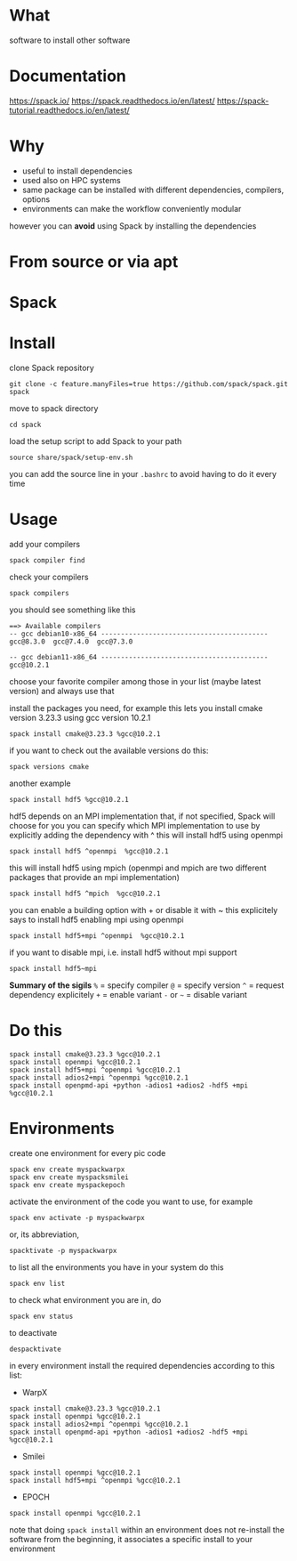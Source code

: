 # What
software to install other software

# Documentation
https://spack.io/
https://spack.readthedocs.io/en/latest/
https://spack-tutorial.readthedocs.io/en/latest/

# Why
* useful to install dependencies 
* used also on HPC systems 
* same package can be installed with different dependencies, compilers, options
* environments can make the workflow conveniently modular 

however you can **avoid** using Spack by installing the dependencies 


# From source or via apt 


# Spack
# Install 
clone Spack repository 
```
git clone -c feature.manyFiles=true https://github.com/spack/spack.git spack
```
move to spack directory 
```
cd spack
```
load the setup script to add Spack to your path
```
source share/spack/setup-env.sh
```

you can add the source line in your `.bashrc` to avoid having to do it every time 

# Usage
add your compilers 
```
spack compiler find
``` 

check your compilers
```
spack compilers
```

you should see something like this 
```
==> Available compilers
-- gcc debian10-x86_64 ------------------------------------------
gcc@8.3.0  gcc@7.4.0  gcc@7.3.0

-- gcc debian11-x86_64 ------------------------------------------
gcc@10.2.1
```
choose your favorite compiler among those in your list (maybe latest version) and always use that 

install the packages you need, for example this lets you install cmake version 3.23.3 using gcc version 10.2.1 
```
spack install cmake@3.23.3 %gcc@10.2.1
```

if you want to check out the available versions do this:  
```
spack versions cmake
``` 

another example
```
spack install hdf5 %gcc@10.2.1
```

hdf5 depends on an MPI implementation that, if not specified, Spack will choose for you 
you can specify which MPI implementation to use by explicitly adding the dependency with ^
this will install hdf5 using openmpi 
```
spack install hdf5 ^openmpi  %gcc@10.2.1
```
this will install hdf5 using mpich (openmpi and mpich are two different packages that provide an mpi implementation)
```
spack install hdf5 ^mpich  %gcc@10.2.1
```

you can enable a building option with + or disable it with ~
this explicitely says to install hdf5 enabling mpi using openmpi 
```
spack install hdf5+mpi ^openmpi  %gcc@10.2.1
```

if you want to disable mpi, i.e. install hdf5 without mpi support 
```
spack install hdf5~mpi
```

**Summary of the sigils** 
`%` = specify compiler 
`@` = specify version 
`^` = request dependency explicitely 
`+` = enable variant
`-` or `~` = disable variant 

# Do this
```
spack install cmake@3.23.3 %gcc@10.2.1
spack install openmpi %gcc@10.2.1
spack install hdf5+mpi ^openmpi %gcc@10.2.1
spack install adios2+mpi ^openmpi %gcc@10.2.1
spack install openpmd-api +python -adios1 +adios2 -hdf5 +mpi %gcc@10.2.1
```

# Environments
create one environment for every pic code 
```
spack env create myspackwarpx
spack env create myspacksmilei
spack env create myspackepoch
```

activate the environment of the code you want to use, for example 
```
spack env activate -p myspackwarpx
```
or, its abbreviation, 
```
spacktivate -p myspackwarpx
```

to list all the environments you have in your system do this 
```
spack env list
``` 

to check what environment you are in, do 
```
spack env status
``` 

to deactivate
```
despacktivate
```

in every environment install the required dependencies according to this list:
* WarpX
```
spack install cmake@3.23.3 %gcc@10.2.1
spack install openmpi %gcc@10.2.1 
spack install adios2+mpi ^openmpi %gcc@10.2.1
spack install openpmd-api +python -adios1 +adios2 -hdf5 +mpi %gcc@10.2.1
```
* Smilei
```
spack install openmpi %gcc@10.2.1 
spack install hdf5+mpi ^openmpi %gcc@10.2.1
``` 
* EPOCH
```
spack install openmpi %gcc@10.2.1
``` 

note that doing `spack install` within an environment does not re-install the software from the beginning, it associates a specific install to your environment 